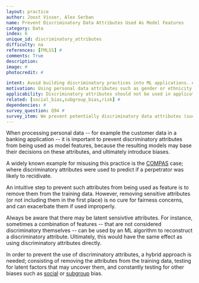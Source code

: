 ```yaml
---
layout: practice
author: Joost Visser, Alex Serban
name: Prevent Discriminatory Data Attributes Used As Model Features
category: Data
index: 6
unique_id: discriminatory_attributes
difficulty: na
references: [FMLSS] #
comments: True
description:
image: #
photocredit: #

intent: Avoid building discriminatory practices into ML applications. #
motivation: Using personal data attributes such as gender or ethnicity as features of ML algorithms introduces discriminatory bias, and ultimately leads to models with a negative impact on society. #
applicability: Discriminatory attributes should not be used in applications with a direct or indirect impact on human lives, society or the environment. #
related: [social_bias,subgroup_bias,risk] #
dependencies: #
survey_question: Q94 #
survey_item: We prevent potentially discriminatory data attributes (such as gender or ethnicity) from being used as model features.
---
```


When processing personal data -- for example the customer data in a banking application -- it is important to prevent discriminatory attributes from being used as model features, because the resulting models may base their decisions on these attributes, and ultimately introduce biases.

A widely known example for misusing this practice is the [COMPAS](https://www.propublica.org/article/machine-bias-risk-assessments-in-criminal-sentencing) case; where discriminatory attributes were used to predict if a perpetrator was likely to recidivate.

An intuitive step to prevent such attributes from being used as feature is to remove them from the training data.
However, removing sensitive attributes (or not including them in the first place) is no cure for fairness concerns, and can exacerbate them if used improperly.

Always be aware that there may be latent sensivtive attributes. For instance, sometimes a combination of features -- that are not considered discriminatory themselves -- can be used by an ML algorithm to reconstruct a discriminatory attribute. Ultimately, this would have the same effect as using discriminatory attributes directly.

In order to prevent the use of discriminatory attributes, a hybrid approach is needed; consisting of removing the attributes from the training data, testing for latent factors that may uncover them, and constantly testing for other biases such as [social](/best_practices/01-social_bias/) or [subgroup](/best_practices/02-subgroup_bias/) bias.


